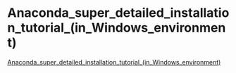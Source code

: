 # Anaconda_super_detailed_installation_tutorial_(in_Windows_environment)
[Anaconda_super_detailed_installation_tutorial_(in_Windows_environment)](https://aiwithcloud.com/2022/09/14/anaconda_super_detailed_installation_tutorial_in_windows_environment/)
